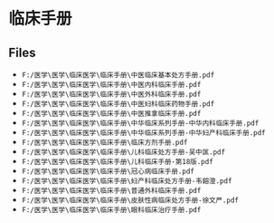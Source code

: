 # 临床手册

## Files

- `F:/医学\医学\临床医学\临床手册\中医临床基本处方手册.pdf`
- `F:/医学\医学\临床医学\临床手册\中医内科临床手册.pdf`
- `F:/医学\医学\临床医学\临床手册\中医外科临床手册.pdf`
- `F:/医学\医学\临床医学\临床手册\中医妇科临床药物手册.pdf`
- `F:/医学\医学\临床医学\临床手册\中医推拿临床手册.pdf`
- `F:/医学\医学\临床医学\临床手册\中华临床系列手册-中华内科临床手册.pdf`
- `F:/医学\医学\临床医学\临床手册\中华临床系列手册-中华妇产科临床手册.pdf`
- `F:/医学\医学\临床医学\临床手册\临床方剂手册.pdf`
- `F:/医学\医学\临床医学\临床手册\儿科临床处方手册-吴中匡.pdf`
- `F:/医学\医学\临床医学\临床手册\儿科临床手册-第18版.pdf`
- `F:/医学\医学\临床医学\临床手册\冠心病临床手册.pdf`
- `F:/医学\医学\临床医学\临床手册\妇产科临床处方手册-韦鎔澄.pdf`
- `F:/医学\医学\临床医学\临床手册\普通外科临床手册.pdf`
- `F:/医学\医学\临床医学\临床手册\皮肤性病临床处方手册-徐文严.pdf`
- `F:/医学\医学\临床医学\临床手册\眼科临床治疗手册.pdf`
